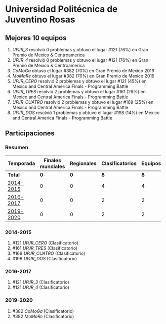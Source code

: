 ---
---

# Universidad Politécnica de Juventino Rosas

## Mejores 10 equipos

1. _UPJR_3_ resolvió 0 problemas y obtuvo el lugar #121 (76%) en Gran Premio de Mexico & Centroamerica
1. _UPJR_4_ resolvió 0 problemas y obtuvo el lugar #121 (76%) en Gran Premio de Mexico & Centroamerica
1. _CoMoGa_ obtuvo el lugar #382 (70%) en Gran Premio de Mexico 2019
1. _MoMaRe_ obtuvo el lugar #382 (70%) en Gran Premio de Mexico 2019
1. _UPJR_CERO_ resolvió 2 problemas y obtuvo el lugar #121 (45%) en Mexico and Central America Finals - Programming Battle
1. _UPJR_TRES_ resolvió 2 problemas y obtuvo el lugar #161 (29%) en Mexico and Central America Finals - Programming Battle
1. _UPJR_CUATRO_ resolvió 2 problemas y obtuvo el lugar #169 (25%) en Mexico and Central America Finals - Programming Battle
1. _UPJR_DOS_ resolvió 1 problemas y obtuvo el lugar #198 (14%) en Mexico and Central America Finals - Programming Battle

## Participaciones

### Resumen

| Temporada | Finales mundiales | Regionales | Clasificatorios | Equipos |
| --- | --- | --- | --- | --- |
| **Total** | **0** | **0** | **8** | **8** |
| [2014-2015](#2014-2015) | 0 | 0 | 4 | 4 |
| [2016-2017](#2016-2017) | 0 | 0 | 2 | 2 |
| [2019-2020](#2019-2020) | 0 | 0 | 2 | 2 |

### 2014-2015

1. #121 _UPJR_CERO_ (Clasificatorio)
1. #161 _UPJR_TRES_ (Clasificatorio)
1. #169 _UPJR_CUATRO_ (Clasificatorio)
1. #198 _UPJR_DOS_ (Clasificatorio)

### 2016-2017

1. #121 _UPJR_3_ (Clasificatorio)
1. #121 _UPJR_4_ (Clasificatorio)

### 2019-2020

1. #382 _CoMoGa_ (Clasificatorio)
1. #382 _MoMaRe_ (Clasificatorio)



